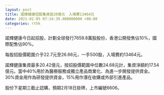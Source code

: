 ```yaml
---
layout: post
title: 諾輝健康招股集資逾20億元　入場費13464元
date: 2021-02-05 07:24:39.000000000 +08:00
categories: rthk
---
```


諾輝健康今日起招股，計劃全球發行7659.8萬股股份，香港公開發售佔10%，國際配售佔90%。

每股招股價範圍介乎22.7元至26.66元，一手500股，入場費約13464元。

諾輝健康集資最多20.42億元，按招股價範圍中位數24.68元計，集資淨額約17.54億元。當中40%用於為醫療服務或獨立產品商業化、為進一步開發提供資金。30%資金用作為研發提供資金，15%用作潛在收購或外部引進產品。

股份下星期三截止認購，預期2月18日掛牌，上市編號6606。
